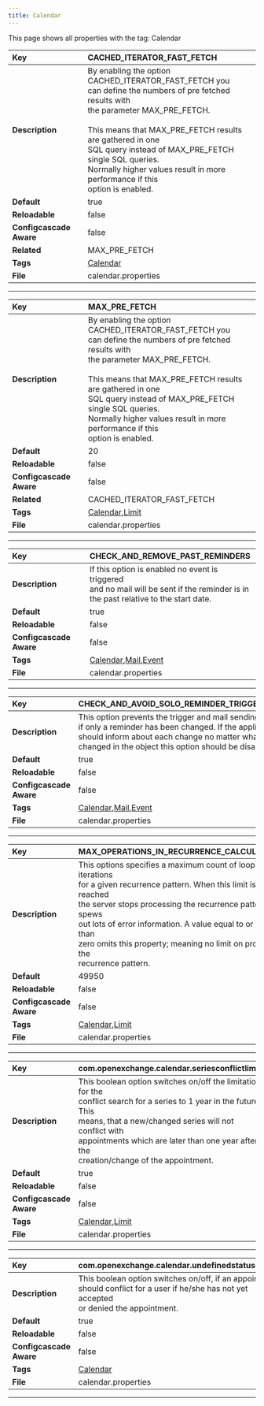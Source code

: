 ```yaml
---
title: Calendar
---
```


This page shows all properties with the tag: Calendar

| __Key__ | CACHED_ITERATOR_FAST_FETCH |
|:----------------|:--------|
| __Description__ | By enabling the option CACHED_ITERATOR_FAST_FETCH you<br>can define the numbers of pre fetched results with<br>the parameter MAX_PRE_FETCH.<br><br>This means that MAX_PRE_FETCH results are gathered in one<br>SQL query instead of MAX_PRE_FETCH single SQL queries.<br>Normally higher values result in more performance if this<br>option is enabled.<br> |
| __Default__ | true |
| __Reloadable__ | false |
| __Configcascade Aware__ | false |
| __Related__ | MAX_PRE_FETCH |
| __Tags__ | <a href="https://documentation.open-xchange.com/latest/middleware/configuration/tags/Calendar.html">Calendar</a> |
| __File__ | calendar.properties |

---
| __Key__ | MAX_PRE_FETCH |
|:----------------|:--------|
| __Description__ | By enabling the option CACHED_ITERATOR_FAST_FETCH you<br>can define the numbers of pre fetched results with<br>the parameter MAX_PRE_FETCH.<br><br>This means that MAX_PRE_FETCH results are gathered in one<br>SQL query instead of MAX_PRE_FETCH single SQL queries.<br>Normally higher values result in more performance if this<br>option is enabled.<br> |
| __Default__ | 20 |
| __Reloadable__ | false |
| __Configcascade Aware__ | false |
| __Related__ | CACHED_ITERATOR_FAST_FETCH |
| __Tags__ | <a href="https://documentation.open-xchange.com/latest/middleware/configuration/tags/Calendar.html">Calendar</a>,<a href="https://documentation.open-xchange.com/latest/middleware/configuration/tags/Limit.html">Limit</a> |
| __File__ | calendar.properties |

---
| __Key__ | CHECK_AND_REMOVE_PAST_REMINDERS |
|:----------------|:--------|
| __Description__ | If this option is enabled no event is triggered<br>and no mail will be sent if the reminder is in<br>the past relative to the start date.<br> |
| __Default__ | true |
| __Reloadable__ | false |
| __Configcascade Aware__ | false |
| __Tags__ | <a href="https://documentation.open-xchange.com/latest/middleware/configuration/tags/Calendar.html">Calendar</a>,<a href="https://documentation.open-xchange.com/latest/middleware/configuration/tags/Mail.html">Mail</a>,<a href="https://documentation.open-xchange.com/latest/middleware/configuration/tags/Event.html">Event</a> |
| __File__ | calendar.properties |

---
| __Key__ | CHECK_AND_AVOID_SOLO_REMINDER_TRIGGER_EVENTS |
|:----------------|:--------|
| __Description__ | This option prevents the trigger and mail sending<br>if only a reminder has been changed. If the application<br>should inform about each change no matter what has been<br>changed in the object this option should be disabled.<br> |
| __Default__ | true |
| __Reloadable__ | false |
| __Configcascade Aware__ | false |
| __Tags__ | <a href="https://documentation.open-xchange.com/latest/middleware/configuration/tags/Calendar.html">Calendar</a>,<a href="https://documentation.open-xchange.com/latest/middleware/configuration/tags/Mail.html">Mail</a>,<a href="https://documentation.open-xchange.com/latest/middleware/configuration/tags/Event.html">Event</a> |
| __File__ | calendar.properties |

---
| __Key__ | MAX_OPERATIONS_IN_RECURRENCE_CALCULATIONS |
|:----------------|:--------|
| __Description__ | This options specifies a maximum count of loop iterations<br>for a given recurrence pattern. When this limit is reached<br>the server stops processing the recurrence pattern and spews<br>out lots of error information. A value equal to or less than<br>zero omits this property; meaning no limit on processing the<br>recurrence pattern.<br> |
| __Default__ | 49950 |
| __Reloadable__ | false |
| __Configcascade Aware__ | false |
| __Tags__ | <a href="https://documentation.open-xchange.com/latest/middleware/configuration/tags/Calendar.html">Calendar</a>,<a href="https://documentation.open-xchange.com/latest/middleware/configuration/tags/Limit.html">Limit</a> |
| __File__ | calendar.properties |

---
| __Key__ | com.openexchange.calendar.seriesconflictlimit |
|:----------------|:--------|
| __Description__ | This boolean option switches on/off the limitation for the<br>conflict search for a series to 1 year in the future. This<br>means, that a new/changed series will not conflict with<br>appointments which are later than one year after the<br>creation/change of the appointment.<br> |
| __Default__ | true |
| __Reloadable__ | false |
| __Configcascade Aware__ | false |
| __Tags__ | <a href="https://documentation.open-xchange.com/latest/middleware/configuration/tags/Calendar.html">Calendar</a>,<a href="https://documentation.open-xchange.com/latest/middleware/configuration/tags/Limit.html">Limit</a> |
| __File__ | calendar.properties |

---
| __Key__ | com.openexchange.calendar.undefinedstatusconflict |
|:----------------|:--------|
| __Description__ | This boolean option switches on/off, if an appointment<br>should conflict for a user if he/she has not yet accepted<br>or denied the appointment.<br> |
| __Default__ | true |
| __Reloadable__ | false |
| __Configcascade Aware__ | false |
| __Tags__ | <a href="https://documentation.open-xchange.com/latest/middleware/configuration/tags/Calendar.html">Calendar</a> |
| __File__ | calendar.properties |

---
